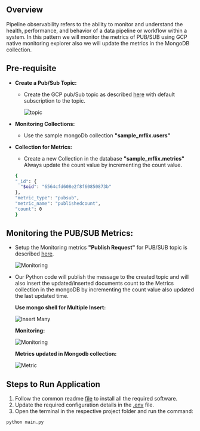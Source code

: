## Overview
   Pipeline observability refers to the ability to monitor and understand the health, performance, and behavior of a data pipeline or workflow within a system. In this pattern we will monitor the metrics of PUB/SUB using GCP native monitoring explorer also we will update the metrics in the MongoDB collection.

## Pre-requisite
- **Create a Pub/Sub Topic:**
  * Create the GCP pub/Sub topic as described [here](https://cloud.google.com/pubsub/docs/create-topic#create_a_topic_2) with default subscription to the topic.

    ![topic](https://github.com/mongodb-partners/MongoDb-BigQuery-Workshops/assets/109083730/b0d28333-abc8-445f-ba23-7b39117221d4)

- **Monitoring Collections:**
  * Use the sample mongoDb collection **"sample_mflix.users"**

- **Collection for Metrics:**
  * Create a new Collection in the database **"sample_mflix.metrics"** Always update the count value by incrementing the count value.
  ``` bash
  {
  "_id": {
    "$oid": "6564cfd608e2f8f60850873b"
  },
  "metric_type": "pubsub",
  "metric_name": "publishedcount",
  "count": 0
  }
  ```  

## Monitoring the PUB/SUB Metrics:

  * Setup the Monitoring metrics **"Publish Request"** for PUB/SUB topic is described [here](https://cloud.google.com/pubsub/docs/monitoring).
 
    ![Monitoring](https://github.com/mongodb-partners/MongoDb-BigQuery-Workshops/assets/109083730/15bf461e-7ec7-4e48-a7e1-861191fb9882)

  * Our Python code will publish the message to the created topic and will also insert the updated/inserted documents count to the Metrics collection in the mongoDB by incrementing the count value also updated the last updated time.
 
    **Use mongo shell for Multiple Insert:**
    
    ![Insert Many](https://github.com/mongodb-partners/MongoDb-BigQuery-Workshops/assets/109083730/ebe64f1a-586e-408f-9c5c-6c3cadf230a5)

    **Monitoring:**
    
    ![Monitoring](https://github.com/mongodb-partners/MongoDb-BigQuery-Workshops/assets/109083730/15bf461e-7ec7-4e48-a7e1-861191fb9882)

    **Metrics updated in Mongodb collection:**

    ![Metric](https://github.com/mongodb-partners/MongoDb-BigQuery-Workshops/assets/109083730/6438e7f4-0d39-47da-8fac-5a34a8d99134)

## Steps to Run Application
1. Follow the common readme [file](https://github.com/mongodb-partners/MongoDb-BigQuery-Workshops/blob/dev_bq-workshop_demo/README.md) to install all the required software.
2. Update the required configuration details in the [.env](https://github.com/mongodb-partners/MongoDb-BigQuery-Workshops/blob/dev_bq-workshop_demo/PipelineObservability%20/.env) file.
3. Open the terminal in the respective project folder and run the command:
```bash
python main.py
```

    
  
  
    
